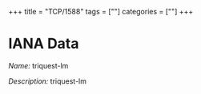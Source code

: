 +++
title = "TCP/1588"
tags = [""]
categories = [""]
+++

# IANA Data

_Name:_ triquest-lm

_Description:_ triquest-lm

